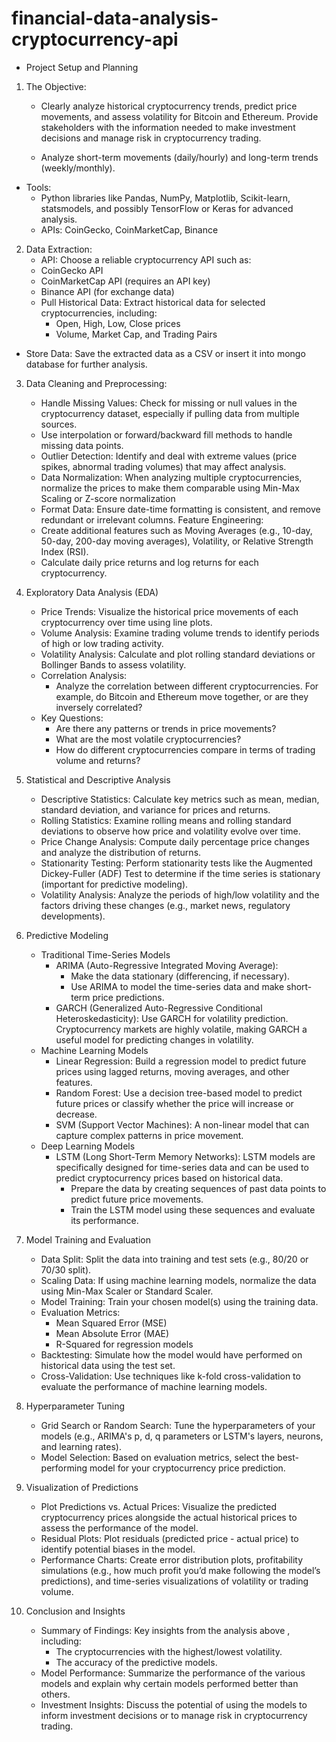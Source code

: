# financial-data-analysis-cryptocurrency-api

* Project Setup and Planning

1. The Objective: 
    * Clearly analyze historical cryptocurrency trends, predict price movements, and assess volatility for Bitcoin and Ethereum. Provide stakeholders with the information needed to make investment decisions and manage risk in cryptocurrency trading.

    * Analyze short-term movements (daily/hourly) and long-term trends (weekly/monthly).
* Tools: 
    * Python libraries like Pandas, NumPy, Matplotlib, Scikit-learn, statsmodels, and possibly TensorFlow or Keras for advanced analysis.
    * APIs: CoinGecko, CoinMarketCap, Binance


2. Data Extraction:
    * API: Choose a reliable cryptocurrency API such as:
    * CoinGecko API
    * CoinMarketCap API (requires an API key)
    * Binance API (for exchange data)
    * Pull Historical Data: Extract historical data for selected cryptocurrencies, including:
        * Open, High, Low, Close prices
        * Volume, Market Cap, and Trading Pairs
* Store Data: Save the extracted data as a CSV or insert it into mongo database for further analysis.

3. Data Cleaning and Preprocessing:
    * Handle Missing Values: Check for missing or null values in the cryptocurrency dataset, especially if pulling data from multiple sources.
    * Use interpolation or forward/backward fill methods to handle missing data points.
    * Outlier Detection: Identify and deal with extreme values (price spikes, abnormal trading volumes) that may affect analysis.
    * Data Normalization: When analyzing multiple cryptocurrencies, normalize the prices to make them comparable using Min-Max Scaling or Z-score normalization
    * Format Data: Ensure date-time formatting is consistent, and remove redundant or irrelevant columns.
    Feature Engineering:
    * Create additional features such as Moving Averages (e.g., 10-day, 50-day, 200-day moving averages), Volatility, or Relative Strength Index (RSI).
    * Calculate daily price returns and log returns for each cryptocurrency.

4. Exploratory Data Analysis (EDA)
    * Price Trends: Visualize the historical price movements of each cryptocurrency over time using line plots.
    * Volume Analysis: Examine trading volume trends to identify periods of high or low trading activity.
    * Volatility Analysis: Calculate and plot rolling standard deviations or Bollinger Bands to assess volatility.
    * Correlation Analysis:
        * Analyze the correlation between different cryptocurrencies. For example, do Bitcoin and Ethereum move together, or are they inversely correlated?
    * Key Questions:
        * Are there any patterns or trends in price movements?
        * What are the most volatile cryptocurrencies?
        * How do different cryptocurrencies compare in terms of trading volume and returns?
5. Statistical and Descriptive Analysis
    * Descriptive Statistics: Calculate key metrics such as mean, median, standard deviation, and variance for prices and returns.
    * Rolling Statistics: Examine rolling means and rolling standard deviations to observe how price and volatility evolve over time.
    * Price Change Analysis: Compute daily percentage price changes and analyze the distribution of returns.
    * Stationarity Testing: Perform stationarity tests like the Augmented Dickey-Fuller (ADF) Test to determine if the time series is stationary (important for predictive modeling).
    * Volatility Analysis: Analyze the periods of high/low volatility and the factors driving these changes (e.g., market news, regulatory developments).
6. Predictive Modeling
    * Traditional Time-Series Models
        * ARIMA (Auto-Regressive Integrated Moving Average):
            * Make the data stationary (differencing, if necessary).
            * Use ARIMA to model the time-series data and make short-term price predictions.
        * GARCH (Generalized Auto-Regressive Conditional Heteroskedasticity): Use GARCH for volatility prediction. Cryptocurrency markets are highly volatile, making GARCH a useful model for predicting changes in volatility.
    * Machine Learning Models
        * Linear Regression: Build a regression model to predict future prices using lagged returns, moving averages, and other features.
        * Random Forest: Use a decision tree-based model to predict future prices or classify whether the price will increase or decrease.
        * SVM (Support Vector Machines): A non-linear model that can capture complex patterns in price movement.
    * Deep Learning Models
        * LSTM (Long Short-Term Memory Networks): LSTM models are specifically designed for time-series data and can be used to predict cryptocurrency prices based on historical data.
            * Prepare the data by creating sequences of past data points to predict future price movements.
            * Train the LSTM model using these sequences and evaluate its performance.
7. Model Training and Evaluation
    * Data Split: Split the data into training and test sets (e.g., 80/20 or 70/30 split).
    * Scaling Data: If using machine learning models, normalize the data using Min-Max Scaler or Standard Scaler.
    * Model Training: Train your chosen model(s) using the training data.
    * Evaluation Metrics:
        * Mean Squared Error (MSE)
        * Mean Absolute Error (MAE)
        * R-Squared for regression models
    * Backtesting: Simulate how the model would have performed on historical data using the test set.
    * Cross-Validation: Use techniques like k-fold cross-validation to evaluate the performance of machine learning models.
8. Hyperparameter Tuning
    * Grid Search or Random Search: Tune the hyperparameters of your models (e.g., ARIMA's p, d, q parameters or LSTM's layers, neurons, and learning rates).
    * Model Selection: Based on evaluation metrics, select the best-performing model for your cryptocurrency price prediction.
9. Visualization of Predictions
    * Plot Predictions vs. Actual Prices: Visualize the predicted cryptocurrency prices alongside the actual historical prices to assess the performance of the model.
    * Residual Plots: Plot residuals (predicted price - actual price) to identify potential biases in the model.
    * Performance Charts: Create error distribution plots, profitability simulations (e.g., how much profit you’d make following the model’s predictions), and time-series visualizations of volatility or trading volume.
10. Conclusion and Insights
    * Summary of Findings: Key insights from the analysis above , including:
        * The cryptocurrencies with the highest/lowest volatility.
        * The accuracy of the predictive models.
    * Model Performance: Summarize the performance of the various models and explain why certain models performed better than others.
    * Investment Insights: Discuss the potential of using the models to inform investment decisions or to manage risk in cryptocurrency trading.

